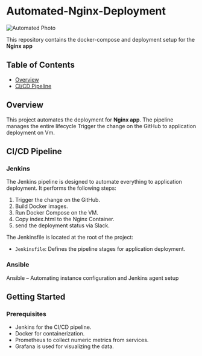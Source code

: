 # Automated-Nginx-Deployment

![Automated Photo](automated.gif)

This repository contains the docker-compose and deployment setup for the **Nginx app**

## Table of Contents
- [Overview](#overview)
- [CI/CD Pipeline](#cicd-pipeline)

## Overview

This project automates the deployment for **Nginx app**. The pipeline manages the entire lifecycle Trigger the change on the GitHub to application deployment on Vm.


## CI/CD Pipeline

### Jenkins
The Jenkins pipeline is designed to automate everything to application deployment. It performs the following steps:
1.  Trigger the change on the GitHub.
2.  Build Docker images.
3.  Run Docker Compose on the VM.
4.  Copy index.html to the Nginx Container.
5.  send the deployment status via Slack.  

The Jenkinsfile is located at the root of the project:
- `Jenkinsfile`: Defines the pipeline stages for application deployment.


### Ansible
  Ansible – Automating instance configuration and Jenkins agent setup

## Getting Started

### Prerequisites
- Jenkins for the CI/CD pipeline.
- Docker for containerization.
- Prometheus to collect numeric metrics from services.
- Grafana is used for visualizing the data.
